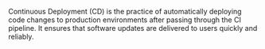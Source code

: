 Continuous Deployment (CD) is the practice of automatically deploying code changes to production environments after passing through the CI pipeline. It ensures that software updates are delivered to users quickly and reliably.
